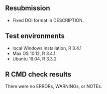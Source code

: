 ## Resubmission
* Fixed DOI format in DESCRIPTION.

## Test environments
* local Windows installation, R 3.4.1
* Max OS 10.12, R 3.4.1
* Ubuntu 16.04, R 3.3.2

## R CMD check results
There were no ERRORs, WARNINGs, or NOTEs.